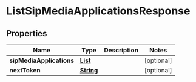 

# ListSipMediaApplicationsResponse


## Properties

| Name | Type | Description | Notes |
|------------ | ------------- | ------------- | -------------|
|**sipMediaApplications** | [**List**](List.md) |  |  [optional] |
|**nextToken** | [**String**](String.md) |  |  [optional] |



